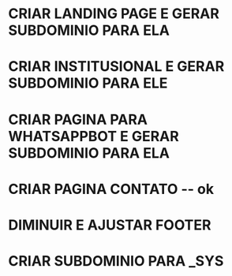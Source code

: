 # CRIAR LANDING PAGE E GERAR SUBDOMINIO PARA ELA

# CRIAR INSTITUSIONAL E GERAR SUBDOMINIO PARA ELE

# CRIAR PAGINA PARA WHATSAPPBOT E GERAR SUBDOMINIO PARA ELA

# CRIAR PAGINA CONTATO -- ok

# DIMINUIR E AJUSTAR FOOTER

# CRIAR SUBDOMINIO PARA \_SYS
